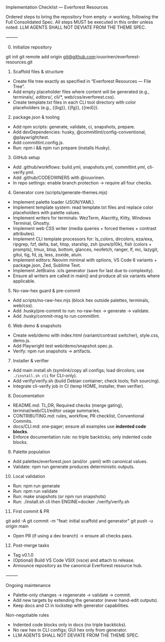 Implementation Checklist — Everforest Resources

Ordered steps to bring the repository from empty → working, following the Full Consolidated Spec. All steps MUST be executed in this order unless noted. LLM AGENTS SHALL NOT DEVIATE FROM THE THEME SPEC.

⸻

0) Initialize repository

git init
git remote add origin git@github.com:ivuorinen/everforest-resources.git

1) Scaffold files & structure

- Create file tree exactly as specified in “Everforest Resources — File Tree”.
- Add empty placeholder files where content will be generated (e.g., terminals/*, editors/*, cli/*, web/css/everforest.css).
- Create template.txt files in each CLI tool directory with color placeholders (e.g., {{bg}}, {{fg}}, {{red}}).

2) package.json & tooling

- Add npm scripts: generate, validate, ci, snapshots, prepare.
- Add devDependencies: husky, @commitlint/config-conventional, @playwright/test.
- Add commitlint.config.js.
- Run: npm i && npm run prepare (installs Husky).

3) GitHub setup

- Add .github/workflows: build.yml, snapshots.yml, commitlint.yml, cli-verify.yml.
- Add .github/CODEOWNERS with @ivuorinen.
- In repo settings: enable branch protection → require all four checks.

4) Generator core (scripts/generate-themes.mjs)

- Implement palette loader (JSON/YAML).
- Implement template system: read template.txt files and replace color placeholders with palette values.
- Implement writers for terminals: WezTerm, Alacritty, Kitty, Windows Terminal, Ghostty.
- Implement web CSS writer (media queries + forced themes + contrast attributes).
- Implement CLI template processors for: ls_colors, dircolors, eza/exa, ripgrep, fzf, delta, bat, htop, starship, zsh (pure/p10k), fish (colors + prompts), tmux, btop, bottom, glances, neofetch, ranger, lf, mc, lazygit, gitui, tig, fd, jq, less, zoxide, atuin.
- Implement editors: Neovim minimal with options, VS Code 6 variants + package.json, Zed, Sublime Text.
- Implement JetBrains .icls generator (save for last due to complexity).
- Ensure all writers are called in main() and produce all six variants where applicable.

5) No-raw-hex guard & pre-commit

- Add scripts/no-raw-hex.mjs (block hex outside palettes, terminals, web/css).
- Add .husky/pre-commit to run: no-raw-hex → generate → validate.
- Add .husky/commit-msg to run commitlint.

6) Web demo & snapshots

- Create web/demo with index.html (variant/contrast switcher), style.css, demo.js.
- Add Playwright test web/demo/snapshot.spec.js.
- Verify: npm run snapshots → artifacts.

7) Installer & verifier

- Add main install.sh (symlink/copy all configs; load dircolors; use `./install.sh cli` for CLI-only).
- Add verify/verify.sh (build Debian container; check tools; fish sourcing).
- Integrate cli-verify job in CI (temp HOME, installer, then verifier).

8) Documentation

- README.md: TL;DR, Required checks (merge gating), terminal/web/CLI/editor usage summaries.
- CONTRIBUTING.md: rules, workflow, PR checklist, Conventional Commits.
- docs/CLI.md: one‑pager; ensure all examples use **indented code blocks**.
- Enforce documentation rule: no triple backticks; only indented code blocks.

9) Palette population

- Add palettes/everforest.json (and/or .yaml) with canonical values.
- Validate: npm run generate produces deterministic outputs.

10) Local validation

- Run: npm run generate
- Run: npm run validate
- Run: make snapshots (or npm run snapshots)
- Run: ./install.sh cli then ENGINE=docker ./verify/verify.sh

11) First commit & PR

git add -A
git commit -m "feat: initial scaffold and generator"
git push -u origin main
- Open PR (if using a dev branch) → ensure all checks pass.

12) Post-merge tasks

- Tag v0.1.0
- (Optional) Build VS Code VSIX (vsce) and attach to release.
- Announce repository as the canonical Everforest resource hub.


⸻

Ongoing maintenance

- Palette-only changes → regenerate → validate → commit.
- Add new targets by extending the generator (never hand-edit outputs).
- Keep docs and CI in lockstep with generator capabilities.

Non-negotiable rules

- Indented code blocks only in docs (no triple backticks).
- No raw hex in CLI configs; GUI hex only from generator.
- LLM AGENTS SHALL NOT DEVIATE FROM THE THEME SPEC.
